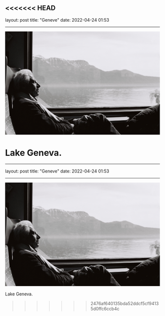 <<<<<<< HEAD
---
layout: post
title: "Geneve"
date: 2022-04-24 01:53

---
![geneve](/images/fragments/geneve.jpg)

Lake Geneva.
=======
---
layout: post
title: "Geneve"
date: 2022-04-24 01:53

---
![geneve](/images/fragments/geneve.jpg)

Lake Geneva.
>>>>>>> 2476af640135bda52ddcf5cf94135d0ffc6ccb4c

